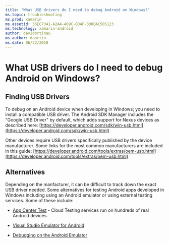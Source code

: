 ```yaml
---
title: "What USB drivers do I need to debug Android on Windows?"
ms.topic: troubleshooting
ms.prod: xamarin
ms.assetid: 36EC7341-A2A4-409C-BD4F-330BAC505123
ms.technology: xamarin-android
author: davidortinau
ms.author: daortin
ms.date: 06/22/2018
---
```


# What USB drivers do I need to debug Android on Windows?

## Finding USB Drivers

To debug on an Android device when developing in Windows; you need to
install a compatible USB driver. The Android SDK Manager includes the
"Google USB Driver" by default, which adds support for Nexus devices as
described here:
[https://developer.android.com/sdk/win-usb.html](https://developer.android.com/sdk/win-usb.html)

Other devices require USB drivers specifically published by the device
manufacturer. Some links for the most common manufacturers are included
in this guide:
[https://developer.android.com/tools/extras/oem-usb.html](https://developer.android.com/tools/extras/oem-usb.html)

## Alternatives

Depending on the manfacturer, it can be difficult to track down the
exact USB driver needed. Some alternatives for testing Android apps
developed in Windows including using an Android emulator or using
external testing services. Some of these include:

- [App Center Test](https://docs.microsoft.com/appcenter/test-cloud/) - Cloud Testing services run on hundreds of real Android devices.

- [Visual Studio Emulator for Android](https://visualstudio.microsoft.com/vs/msft-android-emulator/)

- [Debugging on the Android Emulator](~/android/deploy-test/debugging/debug-on-emulator.md)
